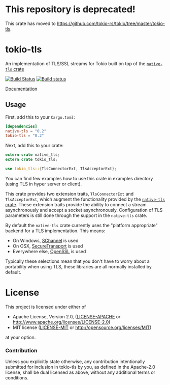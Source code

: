 # This repository is deprecated!

This crate has moved to https://github.com/tokio-rs/tokio/tree/master/tokio-tls.

# tokio-tls

An implementation of TLS/SSL streams for Tokio built on top of the [`native-tls`
crate]

[![Build Status](https://travis-ci.org/tokio-rs/tokio-tls.svg?branch=master)](https://travis-ci.org/tokio-rs/tokio-tls)
[![Build status](https://ci.appveyor.com/api/projects/status/iiut5d2mts6bt5g1?svg=true)](https://ci.appveyor.com/project/alexcrichton/tokio-tls)

[Documentation](https://docs.rs/tokio-tls)

[`native-tls` crate]: https://github.com/sfackler/rust-native-tls

## Usage

First, add this to your `Cargo.toml`:

```toml
[dependencies]
native-tls = "0.2"
tokio-tls = "0.2"
```

Next, add this to your crate:

```rust
extern crate native_tls;
extern crate tokio_tls;

use tokio_tls::{TlsConnectorExt, TlsAcceptorExt};
```

You can find few examples how to use this crate in examples directory (using TLS in 
hyper server or client).

This crate provides two extension traits, `TlsConnectorExt` and
`TlsAcceptorExt`, which augment the functionality provided by the [`native-tls`
crate]. These extension traits provide the ability to connect a stream
asynchronously and accept a socket asynchronously. Configuration of TLS
parameters is still done through the support in the `native-tls` crate.

By default the `native-tls` crate currently uses the "platform appropriate"
backend for a TLS implementation. This means:

* On Windows, [SChannel] is used
* On OSX, [SecureTransport] is used
* Everywhere else, [OpenSSL] is used

[SChannel]: https://msdn.microsoft.com/en-us/library/windows/desktop/aa380123%28v=vs.85%29.aspx?f=255&MSPPError=-2147217396
[SecureTransport]: https://developer.apple.com/reference/security/1654508-secure_transport
[OpenSSL]: https://www.openssl.org/

Typically these selections mean that you don't have to worry about a portability
when using TLS, these libraries are all normally installed by default.

# License

This project is licensed under either of

 * Apache License, Version 2.0, ([LICENSE-APACHE](LICENSE-APACHE) or
   http://www.apache.org/licenses/LICENSE-2.0)
 * MIT license ([LICENSE-MIT](LICENSE-MIT) or
   http://opensource.org/licenses/MIT)

at your option.

### Contribution

Unless you explicitly state otherwise, any contribution intentionally submitted
for inclusion in tokio-tls by you, as defined in the Apache-2.0 license, shall be
dual licensed as above, without any additional terms or conditions.
